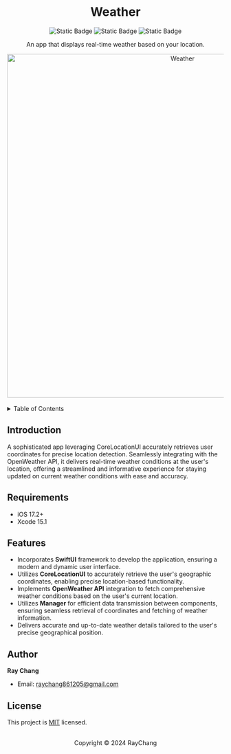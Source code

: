 <div align="center">

# Weather

![Static Badge](https://img.shields.io/badge/Swift-5.0-orange?logo=swift&style=for-the-badge) 
![Static Badge](https://img.shields.io/badge/License-MIT-blue?style=for-the-badge) 
![Static Badge](https://img.shields.io/badge/iOS-17.2+-lightgrey?style=for-the-badge)

An app that displays real-time weather based on your location.

<img src="https://github.com/HRayChang/Weather/assets/111962195/fcd82049-e054-46c2-89ab-28e533038eea" alt="Weather" width="800">
</div>

<br />

<details>
  <summary>Table of Contents</summary>
  <ul>
    <li><a href="#introduction">Introduction</a></li>
    <li><a href="#requirements">Requirements</a></li>
    <li><a href="#features">Features</a></li>
    <li><a href="#author">Author</a></li>
    <li><a href="#license">License</a></li>
  </ul>
</details>

<!-- Introduction -->
## Introduction
A sophisticated app leveraging CoreLocationUI accurately retrieves user coordinates for precise location detection. Seamlessly integrating with the OpenWeather API, it delivers real-time weather conditions at the user's location, offering a streamlined and informative experience for staying updated on current weather conditions with ease and accuracy.

<!-- Requirements -->
## Requirements
- iOS 17.2+
- Xcode 15.1

<!-- Features -->
## Features
- Incorporates **SwiftUI** framework to develop the application, ensuring a modern and dynamic user interface.
- Utilizes **CoreLocationUI** to accurately retrieve the user's geographic coordinates, enabling precise location-based functionality.
- Implements **OpenWeather API** integration to fetch comprehensive weather conditions based on the user's current location.
- Utilizes **Manager** for efficient data transmission between components, ensuring seamless retrieval of coordinates and fetching of weather information.
- Delivers accurate and up-to-date weather details tailored to the user's precise geographical position.

<!-- Author -->
## Author
 **Ray Chang**
* Email: [raychang861205@gmail.com]()

<!-- License -->
## License
This project is [MIT](https://github.com/HRayChang/Art-Institute-of-Chicago/blob/main/LICENSE) licensed.

<br />

<div align="center">
Copyright © 2024 RayChang
</div>
